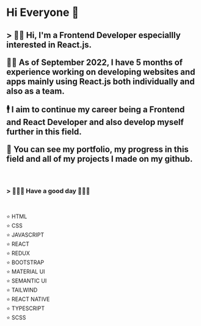 <link rel="preconnect" href="https://fonts.googleapis.com">
<link rel="preconnect" href="https://fonts.gstatic.com" crossorigin>
<link href="https://fonts.googleapis.com/css2?family=Paytone+One&display=swap" rel="stylesheet">


<h1 style:"font-family: 'Paytone One', sans-serif;"> Hi Everyone 🌸 </h1>

<h2 style:"font-family: 'Paytone One', sans-serif;">> 🙋‍♀️ Hi, I'm a Frontend Developer especiallly interested in React.js.  </br>

👩‍💻 As of September 2022, I have 5 months of experience working on developing websites and apps mainly using React.js both individually and also as a team. </br> 

🕴 I aim to continue my career being a Frontend and React Developer and also develop myself further in this field. </br>

🪪 You can see my portfolio, my progress in this field and all of my projects I made on my github. </h2> </br>

<h3 style:"font-family: 'Paytone One', sans-serif;">> 🧙🏽‍♀️ Have a good day 🧙🏽‍♀️ </h3> </br>

<p style:"font-family: 'Paytone One', sans-serif;">
⭐️  HTML </br>
⭐️  CSS </br>
⭐️  JAVASCRIPT </br>
⭐️  REACT </br>
⭐️  REDUX </br>
⭐️  BOOTSTRAP </br>
⭐️  MATERIAL UI </br>
⭐️  SEMANTIC UI </br>
⭐️  TAILWIND </br>
⭐️  REACT NATIVE </br>
⭐️  TYPESCRIPT </br>
⭐️  SCSS </br>

</p>
